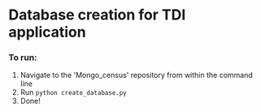 # Database creation for TDI application

### To run:
1. Navigate to the 'Mongo_census' repository from within the command line
2. Run ``` python create_database.py ```
3. Done!

[^1]: If the 'python' command doesn't work, try 'python3' instead